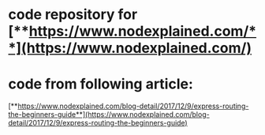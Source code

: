 # code repository for [**https://www.nodexplained.com/**](https://www.nodexplained.com/)
# code from following article:
[**https://www.nodexplained.com/blog-detail/2017/12/9/express-routing-the-beginners-guide**](https://www.nodexplained.com/blog-detail/2017/12/9/express-routing-the-beginners-guide)